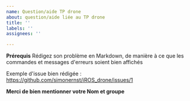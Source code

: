 ```yaml
---
name: Question/aide TP drone
about: question/aide liée au TP drone
title: ''
labels: ''
assignees: ''

---
```


**Prérequis**
Rédigez son problème en Markdown, de manière à ce que les commandes et messages d'erreurs soient bien affichés

Exemple d'issue bien rédigée : https://github.com/simonernst/iROS_drone/issues/1

**Merci de bien mentionner votre Nom et groupe**
